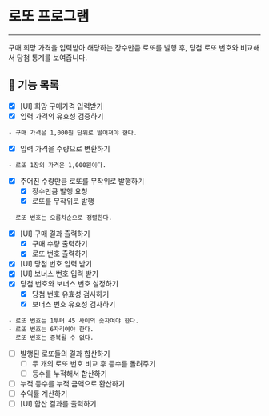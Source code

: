 # 로또 프로그램
***
구매 희망 가격을 입력받아 해당하는 장수만큼 로또를 발행 후, 
당첨 로또 번호와 비교해서 당첨 통계를 보여줍니다.

## 🚀 기능 목록

- [X] [UI] 희망 구매가격 입력받기
- [X] 입력 가격의 유효성 검증하기
```
- 구매 가격은 1,000원 단위로 떨어져야 한다.
```
- [X] 입력 가격을 수량으로 변환하기
```
- 로또 1장의 가격은 1,000원이다.
```
- [X] 주어진 수량만큼 로또를 무작위로 발행하기
  - [X] 장수만큼 발행 요청
  - [X] 로또를 무작위로 발행
```
- 로또 번호는 오름차순으로 정렬한다.
```
- [X] [UI] 구매 결과 출력하기
  - [X] 구매 수량 출력하기
  - [X] 로또 번호 출력하기
- [X] [UI] 당첨 번호 입력 받기
- [X] [UI] 보너스 번호 입력 받기
- [X] 당첨 번호와 보너스 번호 설정하기
  - [X] 당첨 번호 유효성 검사하기
  - [X] 보너스 번호 유효성 검사하기
```
- 로또 번호는 1부터 45 사이의 숫자여야 한다.
- 로또 번호는 6자리여야 한다.
- 로또 번호는 중복될 수 없다.
```
- [ ] 발행된 로또들의 결과 합산하기
  - [ ] 두 개의 로또 번호 비교 후 등수를 돌려주기
  - [ ] 등수를 누적해서 합산하기
- [ ] 누적 등수를 누적 금액으로 환산하기
- [ ] 수익률 계산하기
- [ ] [UI] 합산 결과를 출력하기